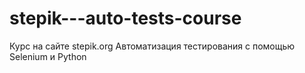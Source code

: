 # stepik---auto-tests-course
Курс на сайте stepik.org Автоматизация тестирования с помощью Selenium и Python
